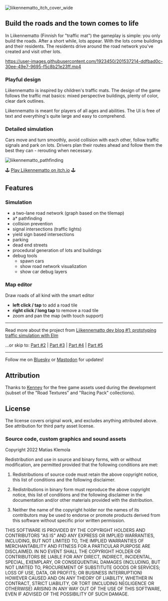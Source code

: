 ![liikennematto_itch_cover_wide](https://user-images.githubusercontent.com/1923450/201537010-ece5c730-ebb9-45e9-b0dc-3ed56e4356b0.png)

## Build the roads and the town comes to life

In Liikennematto (Finnish for "traffic mat") the gameplay is simple: you only build the roads. After a short while, lots appear. With the lots come buildings and their residents. The residents drive around the road network you've created and visit other lots.

https://user-images.githubusercontent.com/1923450/201537214-ddfbad0c-30ee-49e7-9695-f5c8b21e23ff.mp4

### Playful design

Liikennematto is inspired by children's traffic mats. The design of the game follows the traffic mat basics: mixed perspective buildings, plenty of color, clear dark outlines.

Liikennematto is meant for players of all ages and abilities. The UI is free of text and everything's quite large and easy to comprehend.

### Detailed simulation

Cars move and turn smoothly, avoid collision with each other, follow traffic signals and park on lots. Drivers plan their routes ahead and follow them the best they can - rerouting when necessary.

![liikennematto_pathfinding](https://user-images.githubusercontent.com/1923450/201537242-b210f801-4a64-4fcd-9c23-61a12f481f33.png)

🕹️ [Play Liikennematto on itch.io](https://yourmagicisworking.itch.io/liikennematto) 🕹️

## Features

### Simulation

-   a two-lane road network (graph based on the tilemap)
-   a\* pathfinding
-   collision prevention
-   signal intersections (traffic lights)
-   yield sign based intersections
-   parking
-   dead end streets
-   procedural generation of lots and buildings
-   debug tools
    -   spawn cars
    -   show road network visualization
    -   show car debug layers

### Map editor

Draw roads of all kind with the smart editor

-   **left click / tap** to add a road tile
-   **right click / long tap** to remove a road tile
-   zoom and pan the map (with touch support)

---

Read more about the project from [Liikennematto dev blog #1: prototyping traffic simulation with Elm](https://matiasklemola.com/liikennematto-dev-blog-one)

...or skip to: [Part #2](https://matiasklemola.com/liikennematto-devlog-two) |
[Part #3](https://matiasklemola.com/liikennematto-devlog-three) |
[Part #4](https://matiasklemola.com/liikennematto-devlog-four) |
[Part #5](https://matiasklemola.com/liikennematto-devlog-five)

---

Follow me on [Bluesky](https://bsky.app/profile/matiasklemola.com) or [Mastodon](https://mastodon.gamedev.place/@yourmagicisworking) for updates!

## Attribution

Thanks to [Kenney](https://kenney.nl/assets) for the free game assets used during the development (subset of the "Road Textures" and "Racing Pack" collections).

## License

The license covers original work, and excludes anything attributed above. See attribution for third party asset license.

### Source code, custom graphics and sound assets

Copyright 2022 Matias Klemola

Redistribution and use in source and binary forms, with or without modification, are permitted provided that the following conditions are met:

1. Redistributions of source code must retain the above copyright notice, this list of conditions and the following disclaimer.

2. Redistributions in binary form must reproduce the above copyright notice, this list of conditions and the following disclaimer in the documentation and/or other materials provided with the distribution.

3. Neither the name of the copyright holder nor the names of its contributors may be used to endorse or promote products derived from this software without specific prior written permission.

THIS SOFTWARE IS PROVIDED BY THE COPYRIGHT HOLDERS AND CONTRIBUTORS "AS IS" AND ANY EXPRESS OR IMPLIED WARRANTIES, INCLUDING, BUT NOT LIMITED TO, THE IMPLIED WARRANTIES OF MERCHANTABILITY AND FITNESS FOR A PARTICULAR PURPOSE ARE DISCLAIMED. IN NO EVENT SHALL THE COPYRIGHT HOLDER OR CONTRIBUTORS BE LIABLE FOR ANY DIRECT, INDIRECT, INCIDENTAL, SPECIAL, EXEMPLARY, OR CONSEQUENTIAL DAMAGES (INCLUDING, BUT NOT LIMITED TO, PROCUREMENT OF SUBSTITUTE GOODS OR SERVICES; LOSS OF USE, DATA, OR PROFITS; OR BUSINESS INTERRUPTION) HOWEVER CAUSED AND ON ANY THEORY OF LIABILITY, WHETHER IN CONTRACT, STRICT LIABILITY, OR TORT (INCLUDING NEGLIGENCE OR OTHERWISE) ARISING IN ANY WAY OUT OF THE USE OF THIS SOFTWARE, EVEN IF ADVISED OF THE POSSIBILITY OF SUCH DAMAGE.
